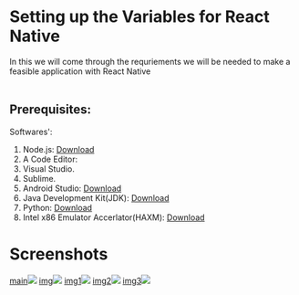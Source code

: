 # Setting up the Variables for React Native
In this we will come through the requriements we will be needed to make a feasible application with React Native<br><br>
## Prerequisites:
Softwares':<br>
1. Node.js: [Download](https://nodejs.org/en/download/)
2. A Code Editor:
3. Visual Studio.
4. Sublime.
5. Android Studio: [Download](https://developer.android.com/studio/)
6. Java Development Kit(JDK): [Download](https://www.oracle.com/in/java/technologies/javase-downloads.html)
7. Python: [Download](https://www.python.org/downloads/windows/)
8. Intel x86 Emulator Accerlator(HAXM): [Download](https://youtu.be/7_Ny7-y6TRA)
# Screenshots
[main](main.jpeg)<img  src="main.jpeg">
[img](img.jpeg)<img  src="img.jpeg">
[img1](img1.jpeg)<img  src="img1.jpeg">
[img2](img2.jpeg)<img  src="img2.jpeg">
[img3](img3.jpeg)<img  src="img3.jpeg">